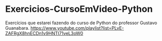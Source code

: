 # Exercicios-CursoEmVideo-Python
Exercícios que estarei fazendo do curso de Python do professor Gustavo Guanabara.
https://www.youtube.com/playlist?list=PLvE-ZAFRgX8hnECDn1v9HNTI71veL3oW0
